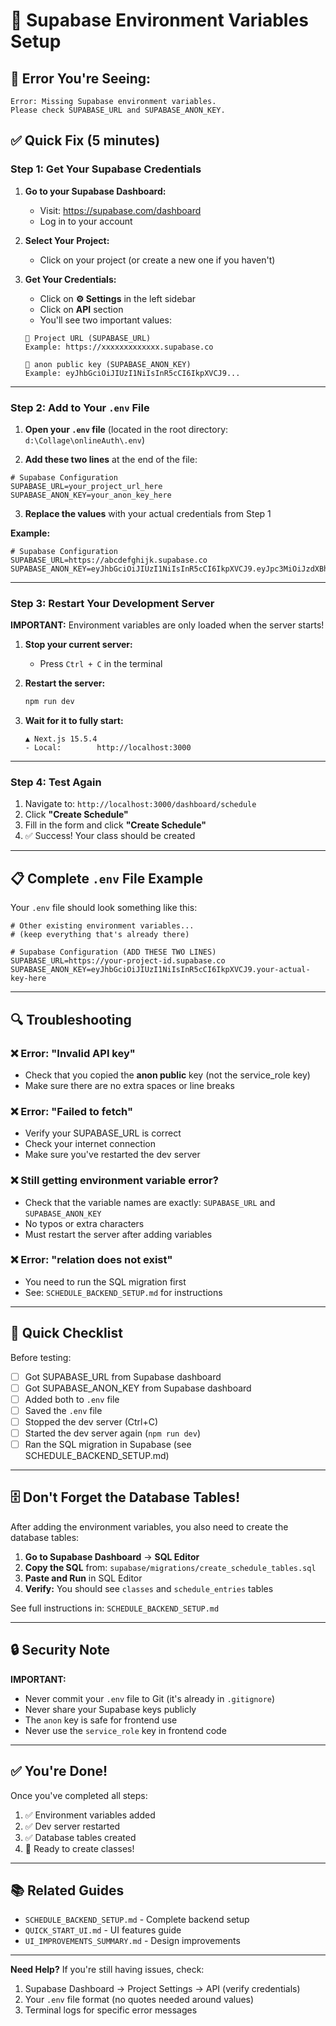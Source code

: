 # 🔐 Supabase Environment Variables Setup

## 🚨 Error You're Seeing:
```
Error: Missing Supabase environment variables. 
Please check SUPABASE_URL and SUPABASE_ANON_KEY.
```

## ✅ Quick Fix (5 minutes)

### Step 1: Get Your Supabase Credentials

1. **Go to your Supabase Dashboard:**
   - Visit: https://supabase.com/dashboard
   - Log in to your account

2. **Select Your Project:**
   - Click on your project (or create a new one if you haven't)

3. **Get Your Credentials:**
   - Click on **⚙️ Settings** in the left sidebar
   - Click on **API** section
   - You'll see two important values:

   ```
   📍 Project URL (SUPABASE_URL)
   Example: https://xxxxxxxxxxxxx.supabase.co
   
   🔑 anon public key (SUPABASE_ANON_KEY)
   Example: eyJhbGciOiJIUzI1NiIsInR5cCI6IkpXVCJ9...
   ```

---

### Step 2: Add to Your `.env` File

1. **Open your `.env` file** (located in the root directory: `d:\Collage\onlineAuth\.env`)

2. **Add these two lines** at the end of the file:

```env
# Supabase Configuration
SUPABASE_URL=your_project_url_here
SUPABASE_ANON_KEY=your_anon_key_here
```

3. **Replace the values** with your actual credentials from Step 1

**Example:**
```env
# Supabase Configuration
SUPABASE_URL=https://abcdefghijk.supabase.co
SUPABASE_ANON_KEY=eyJhbGciOiJIUzI1NiIsInR5cCI6IkpXVCJ9.eyJpc3MiOiJzdXBhYmFzZSIsInJlZiI6ImFiY2RlZmdoaWprIiwicm9sZSI6ImFub24iLCJpYXQiOjE2ODk4NjU4MzcsImV4cCI6MjAwNTQ0MTgzN30.example_signature_here
```

---

### Step 3: Restart Your Development Server

**IMPORTANT:** Environment variables are only loaded when the server starts!

1. **Stop your current server:**
   - Press `Ctrl + C` in the terminal

2. **Restart the server:**
   ```bash
   npm run dev
   ```

3. **Wait for it to fully start:**
   ```
   ▲ Next.js 15.5.4
   - Local:        http://localhost:3000
   ```

---

### Step 4: Test Again

1. Navigate to: `http://localhost:3000/dashboard/schedule`
2. Click **"Create Schedule"**
3. Fill in the form and click **"Create Schedule"**
4. ✅ Success! Your class should be created

---

## 📋 Complete `.env` File Example

Your `.env` file should look something like this:

```env
# Other existing environment variables...
# (keep everything that's already there)

# Supabase Configuration (ADD THESE TWO LINES)
SUPABASE_URL=https://your-project-id.supabase.co
SUPABASE_ANON_KEY=eyJhbGciOiJIUzI1NiIsInR5cCI6IkpXVCJ9.your-actual-key-here
```

---

## 🔍 Troubleshooting

### ❌ Error: "Invalid API key"
- Check that you copied the **anon public** key (not the service_role key)
- Make sure there are no extra spaces or line breaks

### ❌ Error: "Failed to fetch"
- Verify your SUPABASE_URL is correct
- Check your internet connection
- Make sure you've restarted the dev server

### ❌ Still getting environment variable error?
- Check that the variable names are exactly: `SUPABASE_URL` and `SUPABASE_ANON_KEY`
- No typos or extra characters
- Must restart the server after adding variables

### ❌ Error: "relation does not exist"
- You need to run the SQL migration first
- See: `SCHEDULE_BACKEND_SETUP.md` for instructions

---

## 🎯 Quick Checklist

Before testing:
- [ ] Got SUPABASE_URL from Supabase dashboard
- [ ] Got SUPABASE_ANON_KEY from Supabase dashboard
- [ ] Added both to `.env` file
- [ ] Saved the `.env` file
- [ ] Stopped the dev server (Ctrl+C)
- [ ] Started the dev server again (`npm run dev`)
- [ ] Ran the SQL migration in Supabase (see SCHEDULE_BACKEND_SETUP.md)

---

## 🗄️ Don't Forget the Database Tables!

After adding the environment variables, you also need to create the database tables:

1. **Go to Supabase Dashboard** → **SQL Editor**
2. **Copy the SQL** from: `supabase/migrations/create_schedule_tables.sql`
3. **Paste and Run** in SQL Editor
4. **Verify:** You should see `classes` and `schedule_entries` tables

See full instructions in: `SCHEDULE_BACKEND_SETUP.md`

---

## 🔒 Security Note

**IMPORTANT:** 
- Never commit your `.env` file to Git (it's already in `.gitignore`)
- Never share your Supabase keys publicly
- The `anon` key is safe for frontend use
- Never use the `service_role` key in frontend code

---

## ✅ You're Done!

Once you've completed all steps:
1. ✅ Environment variables added
2. ✅ Dev server restarted
3. ✅ Database tables created
4. 🎉 Ready to create classes!

---

## 📚 Related Guides

- `SCHEDULE_BACKEND_SETUP.md` - Complete backend setup
- `QUICK_START_UI.md` - UI features guide
- `UI_IMPROVEMENTS_SUMMARY.md` - Design improvements

---

**Need Help?**
If you're still having issues, check:
1. Supabase Dashboard → Project Settings → API (verify credentials)
2. Your `.env` file format (no quotes needed around values)
3. Terminal logs for specific error messages
